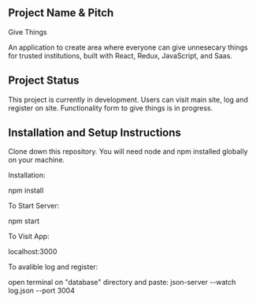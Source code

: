 ## Project Name & Pitch

Give Things

An application to create area where everyone can give unnesecary things for trusted institutions, built with React, Redux, JavaScript, and Saas.

## Project Status

This project is currently in development. Users can visit main site, log and register on site. Functionality form to give things is in progress.

## Installation and Setup Instructions

Clone down this repository. You will need node and npm installed globally on your machine.

Installation:

npm install

To Start Server:

npm start

To Visit App:

localhost:3000

To avalible log and register:

open terminal on "database" directory and paste: json-server --watch log.json --port 3004


